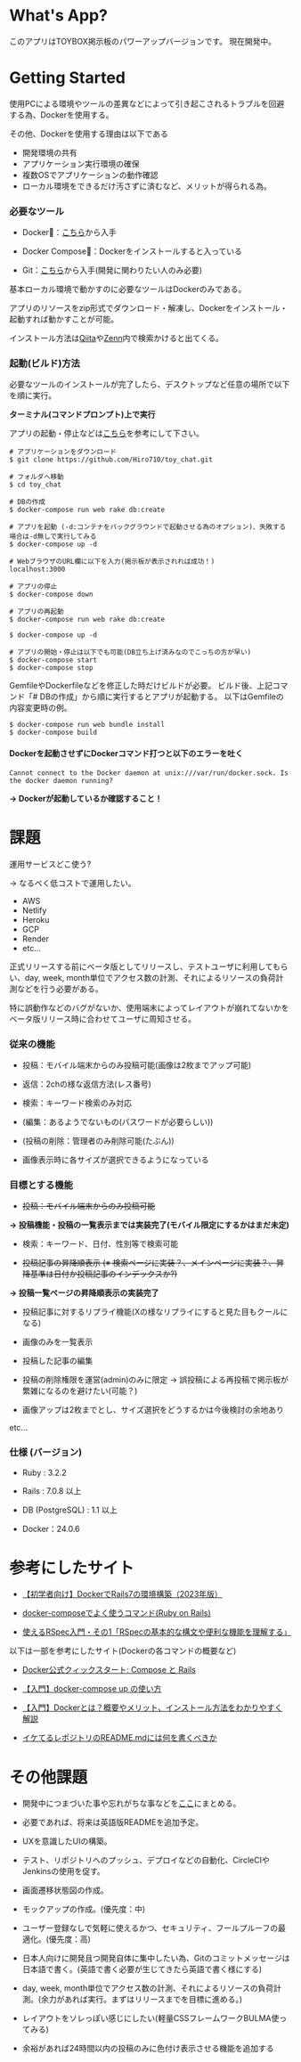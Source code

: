 # What's App?

このアプリはTOYBOX掲示板のパワーアップバージョンです。
現在開発中。

# Getting Started

使用PCによる環境やツールの差異などによって引き起こされるトラブルを回避する為、Dockerを使用する。

その他、Dockerを使用する理由は以下である

- 開発環境の共有
- アプリケーション実行環境の確保
- 複数OSでアプリケーションの動作確認
- ローカル環境をできるだけ汚さずに済むなど、メリットが得られる為。

### 必要なツール

- Docker🐳：[こちら](https://www.docker.com/)から入手

- Docker Compose🐙：Dockerをインストールすると入っている

- Git：[こちら](https://git-scm.com/)から入手(開発に関わりたい人のみ必要)

基本ローカル環境で動かすのに必要なツールはDockerのみである。

アプリのリソースをzip形式でダウンロード・解凍し、Dockerをインストール・起動すれば動かすことが可能。

インストール方法は[Qiita](https://qiita.com/)や[Zenn](https://zenn.dev/)内で検索かけると出てくる。


### 起動(ビルド)方法

必要なツールのインストールが完了したら、デスクトップなど任意の場所で以下を順に実行。

**ターミナル(コマンドプロンプト)上で実行**

アプリの起動・停止などは[こちら](https://docs.docker.jp/compose/rails.html)を参考にして下さい。

```
# アプリケーションをダウンロード
$ git clone https://github.com/Hiro710/toy_chat.git

# フォルダへ移動
$ cd toy_chat

# DBの作成
$ docker-compose run web rake db:create

# アプリを起動 (-d:コンテナをバックグラウンドで起動させる為のオプション)、失敗する場合は-d無しで実行してみる
$ docker-compose up -d

# WebブラウザのURL欄に以下を入力(掲示板が表示されれば成功！)
localhost:3000

# アプリの停止
$ docker-compose down

# アプリの再起動
$ docker-compose run web rake db:create

$ docker-compose up -d

# アプリの開始・停止は以下でも可能(DB立ち上げ済みなのでこっちの方が早い)
$ docker-compose start
$ docker-compose stop
```

GemfileやDockerfileなどを修正した時だけビルドが必要。
ビルド後、上記コマンド「# DBの作成」から順に実行するとアプリが起動する。
以下はGemfileの内容変更時の例。

```
$ docker-compose run web bundle install
$ docker-compose build
```

#### Dockerを起動させずにDockerコマンド打つと以下のエラーを吐く

```
Cannot connect to the Docker daemon at unix:///var/run/docker.sock. Is the docker daemon running?
```
**→ Dockerが起動しているか確認すること！**

# 課題

運用サービスどこ使う?

→ なるべく低コストで運用したい。

- AWS
- Netlify
- Heroku
- GCP
- Render
- etc...

正式リリースする前にベータ版としてリリースし、テストユーザに利用してもらい、day, week, month単位でアクセス数の計測、それによるリソースの負荷計測などを行う必要がある。

特に誤動作などのバグがないか、使用端末によってレイアウトが崩れてないかをベータ版リリース時に合わせてユーザに周知させる。


### 従来の機能


- 投稿：モバイル端末からのみ投稿可能(画像は2枚までアップ可能)

- 返信：2chの様な返信方法(レス番号)

- 検索：キーワード検索のみ対応

- (編集：あるようでないもの(パスワードが必要らしい))

- (投稿の削除：管理者のみ削除可能(たぶん))

- 画像表示時に各サイズが選択できるようになっている

### 目標とする機能

- ~~投稿：モバイル端末からのみ投稿可能~~

**→ 投稿機能・投稿の一覧表示までは実装完了(モバイル限定にするかはまだ未定)**

- 検索：キーワード、日付、性別等で検索可能

- ~~投稿記事の昇降順表示 (※ 検索ページに実装？、メインページに実装？、昇降基準は日付か投稿記事のインデックスか?)~~

**→ 投稿一覧ページの昇降順表示の実装完了**

- 投稿記事に対するリプライ機能(Xの様なリプライにすると見た目もクールになる)

- 画像のみを一覧表示

- 投稿した記事の編集

- 投稿の削除権限を運営(admin)のみに限定 → 誤投稿による再投稿で掲示板が繁雑になるのを避けたい(可能？)

- 画像アップは2枚までとし、サイズ選択をどうするかは今後検討の余地あり

 etc...

### 仕様 (バージョン)

* Ruby : 3.2.2

* Rails : 7.0.8 以上

* DB (PostgreSQL) : 1.1 以上

* Docker：24.0.6

# 参考にしたサイト

- [【初学者向け】DockerでRails7の環境構築（2023年版）](https://qiita.com/jibiking/items/fc7b0141af4b13a32ec3)

- [docker-composeでよく使うコマンド(Ruby on Rails)](https://qiita.com/LikeGeohotz/items/0e3cd9dfa67d7ff6ff96)


- [使えるRSpec入門・その1「RSpecの基本的な構文や便利な機能を理解する」](https://qiita.com/jnchito/items/42193d066bd61c740612)

以下は一部を参考にしたサイト(Dockerの各コマンドの概要など)

- [Docker公式クィックスタート: Compose と Rails](https://docs.docker.jp/compose/rails.html)

- [【入門】docker-compose up の使い方](https://www.kagoya.jp/howto/cloud/container/dockercomposeup/)

- [【入門】Dockerとは？概要やメリット、インストール方法をわかりやすく解説](https://www.kagoya.jp/howto/cloud/container/docker/)

- [イケてるレポジトリのREADME.mdには何を書くべきか](https://qiita.com/autotaker1984/items/bce70c8c67a8f6fb1b9d)

# その他課題

- 開発中につまづいた事や忘れがちな事などを[ここ](https://qiita.com/Hiro710/items/cd8c0c7fb1eae4a72ce5)にまとめる。

- 必要であれば、将来は英語版READMEを追加予定。

- UXを意識したUIの構築。

- テスト、リポジトリへのプッシュ、デプロイなどの自動化、CircleCIやJenkinsの使用を促す。

- 画面遷移状態図の作成。

- モックアップの作成。(優先度：中)

- ユーザー登録なしで気軽に使えるかつ、セキュリティ、フールプルーフの最適化。(優先度：高)

- 日本人向けに開発且つ開発自体に集中したい為、Gitのコミットメッセージは日本語で書く。(英語で書く必要が生じてきたら英語で書く様にする)

- day, week, month単位でアクセス数の計測、それによるリソースの負荷計測。(余力があれば実行。まずはリリースまでを目標に進める。)

- レイアウトをソレっぽい感じにしたい(軽量CSSフレームワークBULMA使ってみる)

- 余裕があれば24時間以内の投稿のみに色付け表示させる機能を追加する
